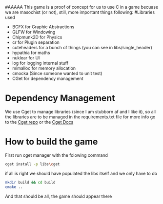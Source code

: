 #AAAAA
This game is a proof of concept for us to use C in a game becuase we are masochist (or not), still, more important things following:
#Libraries used
- BGFX for Graphic Abstractions
- GLFW for Windowing 
- Chipmunk2D for Physics
- cr for Plugin separation
- cuteheaders for a bunch of things (you can see in libs/single_header)
- hypathia for maths
- nuklear for UI
- log for logging internal stuff 
- mimalloc for memory allocation
- cmocka (Since someone wanted to unit test)
- CGet for dependency management
# Dependency Management
We use Cget to manage libraries (since I am stubborn af and I like it), so all the libraries are to be managed in the requirements.txt file for more info go to the [Cget repo](https://github.com/pfultz2/cget) or the [Cget Docs](https://cget.readthedocs.io/) 
# How to build the game
First run cget manager with the folowing command
```bash
cget install -p libs\cget
```
if all is right we should have populated the libs itself and we only have to do
```bash
mkdir build && cd build
cmake ..
```
And that should be all, the game should appear there